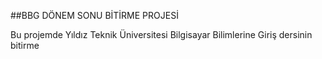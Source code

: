 ##BBG DÖNEM SONU BİTİRME PROJESİ

Bu projemde Yıldız Teknik Üniversitesi Bilgisayar Bilimlerine Giriş dersinin bitirme 
